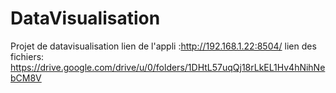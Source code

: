 # DataVisualisation
Projet de datavisualisation
lien de l'appli :http://192.168.1.22:8504/
lien des fichiers: https://drive.google.com/drive/u/0/folders/1DHtL57uqQj18rLkEL1Hv4hNihNebCM8V
